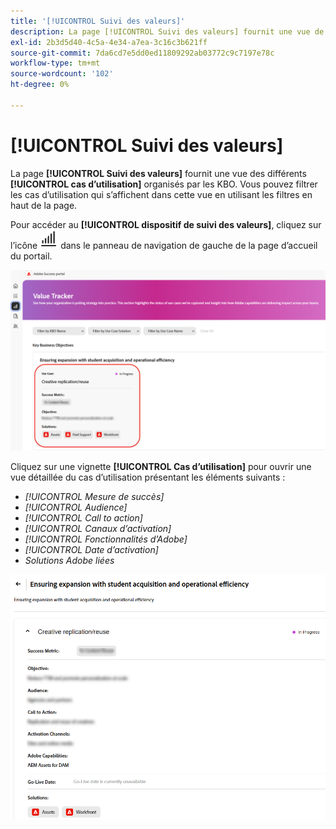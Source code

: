 ```yaml
---
title: '[!UICONTROL Suivi des valeurs]'
description: La page [!UICONTROL Suivi des valeurs] fournit une vue de vos [!UICONTROL Cas d’utilisation] organisés par KBO.
exl-id: 2b3d5d40-4c5a-4e34-a7ea-3c16c3b621ff
source-git-commit: 7da6cd7e5dd0ed11809292ab03772c9c7197e78c
workflow-type: tm+mt
source-wordcount: '102'
ht-degree: 0%

---
```


# [!UICONTROL Suivi des valeurs]

La page **[!UICONTROL Suivi des valeurs]** fournit une vue des différents **[!UICONTROL cas d’utilisation]** organisés par les KBO. Vous pouvez filtrer les cas d’utilisation qui s’affichent dans cette vue en utilisant les filtres en haut de la page.

Pour accéder au **[!UICONTROL dispositif de suivi des valeurs]**, cliquez sur l’icône ![value-tracker-icon](/help/adobe-success-portal/assets/value-tracker-icon.png) dans le panneau de navigation de gauche de la page d’accueil du portail.

![value-tracker-landing-page](/help/adobe-success-portal/assets/value-tracker-landing-page.png)

Cliquez sur une vignette **[!UICONTROL Cas d’utilisation]** pour ouvrir une vue détaillée du cas d’utilisation présentant les éléments suivants :

* *[!UICONTROL Mesure de succès]*
* *[!UICONTROL Audience]*
* *[!UICONTROL Call to action]*
* *[!UICONTROL Canaux d’activation]*
* *[!UICONTROL Fonctionnalités d’Adobe]*
* *[!UICONTROL Date d’activation]*
* *Solutions Adobe liées*

![value-tracker-use-case-example](/help/adobe-success-portal/assets/value-tracker-use-case-example.png)
